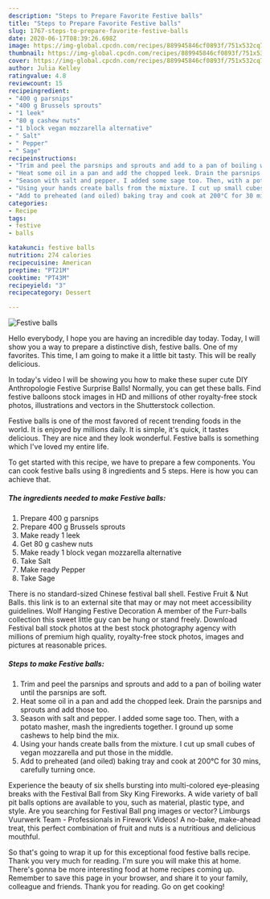 ```yaml
---
description: "Steps to Prepare Favorite Festive balls"
title: "Steps to Prepare Favorite Festive balls"
slug: 1767-steps-to-prepare-favorite-festive-balls
date: 2020-06-17T08:39:26.698Z
image: https://img-global.cpcdn.com/recipes/889945846cf0893f/751x532cq70/festive-balls-recipe-main-photo.jpg
thumbnail: https://img-global.cpcdn.com/recipes/889945846cf0893f/751x532cq70/festive-balls-recipe-main-photo.jpg
cover: https://img-global.cpcdn.com/recipes/889945846cf0893f/751x532cq70/festive-balls-recipe-main-photo.jpg
author: Julia Kelley
ratingvalue: 4.8
reviewcount: 15
recipeingredient:
- "400 g parsnips"
- "400 g Brussels sprouts"
- "1 leek"
- "80 g cashew nuts"
- "1 block vegan mozzarella alternative"
- " Salt"
- " Pepper"
- " Sage"
recipeinstructions:
- "Trim and peel the parsnips and sprouts and add to a pan of boiling water until the parsnips are soft."
- "Heat some oil in a pan and add the chopped leek. Drain the parsnips and sprouts and add those too."
- "Season with salt and pepper. I added some sage too. Then, with a potato masher, mash the ingredients together. I ground up some cashews to help bind the mix."
- "Using your hands create balls from the mixture. I cut up small cubes of vegan mozzarella and put those in the middle."
- "Add to preheated (and oiled) baking tray and cook at 200°C for 30 mins, carefully turning once."
categories:
- Recipe
tags:
- festive
- balls

katakunci: festive balls 
nutrition: 274 calories
recipecuisine: American
preptime: "PT21M"
cooktime: "PT43M"
recipeyield: "3"
recipecategory: Dessert

---
```



![Festive balls](https://img-global.cpcdn.com/recipes/889945846cf0893f/751x532cq70/festive-balls-recipe-main-photo.jpg)

Hello everybody, I hope you are having an incredible day today. Today, I will show you a way to prepare a distinctive dish, festive balls. One of my favorites. This time, I am going to make it a little bit tasty. This will be really delicious.

In today&#39;s video I will be showing you how to make these super cute DIY Anthropologie Festive Surprise Balls! Normally, you can get these balls. Find festive balloons stock images in HD and millions of other royalty-free stock photos, illustrations and vectors in the Shutterstock collection.

Festive balls is one of the most favored of recent trending foods in the world. It is enjoyed by millions daily. It is simple, it's quick, it tastes delicious. They are nice and they look wonderful. Festive balls is something which I've loved my entire life.


To get started with this recipe, we have to prepare a few components. You can cook festive balls using 8 ingredients and 5 steps. Here is how you can achieve that.

<!--inarticleads1-->

##### The ingredients needed to make Festive balls:

1. Prepare 400 g parsnips
1. Prepare 400 g Brussels sprouts
1. Make ready 1 leek
1. Get 80 g cashew nuts
1. Make ready 1 block vegan mozzarella alternative
1. Take  Salt
1. Make ready  Pepper
1. Take  Sage


There is no standard-sized Chinese festival ball shell. Festive Fruit &amp; Nut Balls. this link is to an external site that may or may not meet accessibility guidelines. Wolf Hanging Festive Decoration A member of the Furr-balls collection this sweet little guy can be hung or stand freely. Download Festival ball stock photos at the best stock photography agency with millions of premium high quality, royalty-free stock photos, images and pictures at reasonable prices. 

<!--inarticleads2-->

##### Steps to make Festive balls:

1. Trim and peel the parsnips and sprouts and add to a pan of boiling water until the parsnips are soft.
1. Heat some oil in a pan and add the chopped leek. Drain the parsnips and sprouts and add those too.
1. Season with salt and pepper. I added some sage too. Then, with a potato masher, mash the ingredients together. I ground up some cashews to help bind the mix.
1. Using your hands create balls from the mixture. I cut up small cubes of vegan mozzarella and put those in the middle.
1. Add to preheated (and oiled) baking tray and cook at 200°C for 30 mins, carefully turning once.


Experience the beauty of six shells bursting into multi-colored eye-pleasing breaks with the Festival Ball from Sky King Fireworks. A wide variety of ball pit balls options are available to you, such as material, plastic type, and style. Are you searching for Festival Ball png images or vector? Limburgs Vuurwerk Team - Professionals in Firework Videos! A no-bake, make-ahead treat, this perfect combination of fruit and nuts is a nutritious and delicious mouthful. 

So that's going to wrap it up for this exceptional food festive balls recipe. Thank you very much for reading. I'm sure you will make this at home. There's gonna be more interesting food at home recipes coming up. Remember to save this page in your browser, and share it to your family, colleague and friends. Thank you for reading. Go on get cooking!
